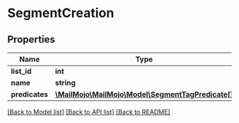# SegmentCreation

## Properties
Name | Type | Description | Notes
------------ | ------------- | ------------- | -------------
**list_id** | **int** |  | 
**name** | **string** |  | 
**predicates** | [**\MailMojo\MailMojo\Model\SegmentTagPredicate[]**](SegmentTagPredicate.md) |  | 

[[Back to Model list]](../README.md#documentation-for-models) [[Back to API list]](../README.md#documentation-for-api-endpoints) [[Back to README]](../README.md)


